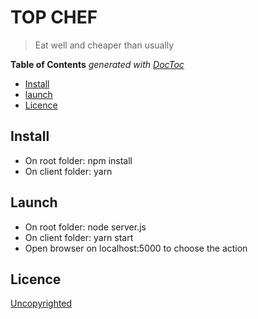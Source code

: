 # TOP CHEF

> Eat well and cheaper than usually

**Table of Contents**  *generated with [DocToc](https://github.com/thlorenz/doctoc)*

- [Install](#install)
- [launch](#launch)
- [Licence](#licence)

## Install
- On root folder: npm install
- On client folder: yarn

## Launch
- On root folder: node server.js
- On client folder: yarn start
- Open browser on localhost:5000 to choose the action

## Licence

[Uncopyrighted](http://zenhabits.net/uncopyright/)
